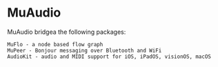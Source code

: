 # MuAudio

MuAudio bridgea the following packages: 
```
MuFlo - a node based flow graph
MuPeer - Bonjour messaging over Bluetooth and WiFi 
AudioKit - audio and MIDI support for iOS, iPadOS, visionOS, macOS
```
